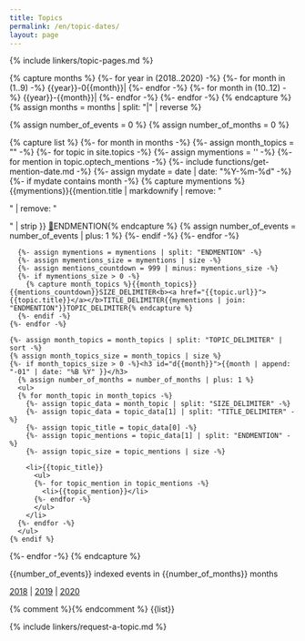 ```yaml
---
title: Topics
permalink: /en/topic-dates/
layout: page
---
```

{% include linkers/topic-pages.md %}
<!-- Build a list of months in reverse chronological order -->
{% capture months %}
{%- for year in (2018..2020) -%}
  {%- for month in (1..9) -%}
    {{year}}-0{{month}}|
  {%- endfor -%}
  {%- for month in (10..12) -%}
    {{year}}-{{month}}|
  {%- endfor -%}
{%- endfor -%}
{% endcapture %}
{% assign months = months | split: "|" | reverse %}

<!-- initialize some globals -->
{% assign number_of_events = 0 %}
{% assign number_of_months = 0 %}

<!-- capture the main content instead of rendering it immediately so
we can compute some metadata in the loops and then display that metadata
before the main content -->
{% capture list %}
  {%- for month in months -%}
    {%- assign month_topics = "" -%}
    {%- for topic in site.topics -%}
    {%- assign mymentions = '' -%}
      {%- for mention in topic.optech_mentions -%}
        {%- include functions/get-mention-date.md -%}
        {%- assign mydate = date | date: "%Y-%m-%d" -%}
        {%- if mydate contains month -%}
          {% capture mymentions %}{{mymentions}}{{mention.title | markdownify | remove: "<p>" | remove: "</p>" | strip }}&nbsp;<a href="{{mention.url}}">🔗</a>ENDMENTION{% endcapture %}
          {% assign number_of_events = number_of_events | plus: 1 %}
        {%- endif -%}
      {%- endfor -%}

      {%- assign mymentions = mymentions | split: "ENDMENTION" -%}
      {%- assign mymentions_size = mymentions | size -%}
      {%- assign mentions_countdown = 999 | minus: mymentions_size -%}
      {%- if mymentions_size > 0 -%}
        {% capture month_topics %}{{month_topics}}{{mentions_countdown}}SIZE_DELIMITER<b><a href="{{topic.url}}">{{topic.title}}</a></b>TITLE_DELIMITER{{mymentions | join: "ENDMENTION"}}TOPIC_DELIMITER{% endcapture %}
      {%- endif -%}
    {%- endfor -%}

    {%- assign month_topics = month_topics | split: "TOPIC_DELIMITER" | sort -%}
    {% assign month_topics_size = month_topics | size %}
    {%- if month_topics_size > 0 -%}<h3 id="d{{month}}">{{month | append: "-01" | date: "%B %Y" }}</h3>
      {% assign number_of_months = number_of_months | plus: 1 %}
      <ul>
      {% for month_topic in month_topics -%}
        {%- assign topic_data = month_topic | split: "SIZE_DELIMITER" -%}
        {%- assign topic_data = topic_data[1] | split: "TITLE_DELIMITER" -%}
        {%- assign topic_title = topic_data[0] -%}
        {%- assign topic_mentions = topic_data[1] | split: "ENDMENTION" -%}
        {%- assign topic_size = topic_mentions | size -%}

        <li>{{topic_title}}
          <ul>
          {%- for topic_mention in topic_mentions -%}
            <li>{{topic_mention}}</li>
          {%- endfor -%}
          </ul>
        </li>
      {%- endfor -%}
      </ul>
    {% endif %}
  {%- endfor -%}
{% endcapture %}

<div class="center" markdown="1">
{{number_of_events}} indexed events in {{number_of_months}} months <!-- {{mentions | size}} events including duplicates -->

[2018](#d2018-12) | [2019](#d2019-12) | [2020](#d2020-12)
</div>

<div>{% comment %}<!-- enclosing in a div forces this to be interpreted
as HTML rather than Markdown so indentation over 4 characters doesn't
produce code blocks -->{% endcomment %}
<span id="d2020-12"></span>
{{list}}
</div>

{% include linkers/request-a-topic.md %}
